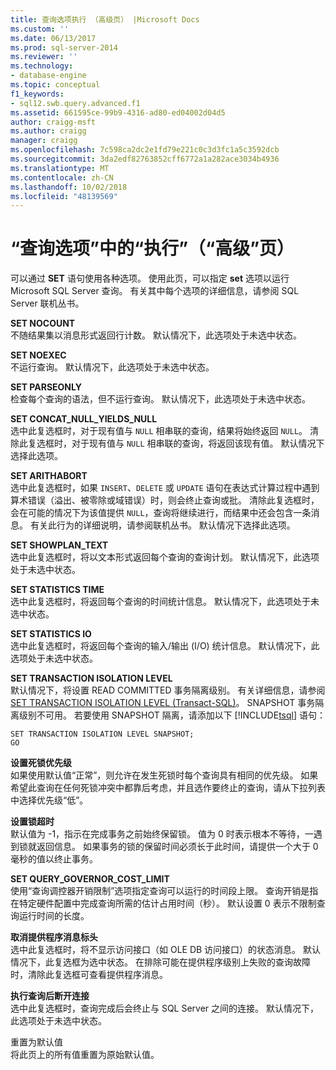 ```yaml
---
title: 查询选项执行 （高级页） |Microsoft Docs
ms.custom: ''
ms.date: 06/13/2017
ms.prod: sql-server-2014
ms.reviewer: ''
ms.technology:
- database-engine
ms.topic: conceptual
f1_keywords:
- sql12.swb.query.advanced.f1
ms.assetid: 661595ce-99b9-4316-ad80-ed04002d04d5
author: craigg-msft
ms.author: craigg
manager: craigg
ms.openlocfilehash: 7c598ca2dc2e1fd79e221c0c3d3fc1a5c3592dcb
ms.sourcegitcommit: 3da2edf82763852cff6772a1a282ace3034b4936
ms.translationtype: MT
ms.contentlocale: zh-CN
ms.lasthandoff: 10/02/2018
ms.locfileid: "48139569"
---
```

# <a name="query-options-execution-advanced-page"></a>“查询选项”中的“执行”（“高级”页）
  可以通过 **SET** 语句使用各种选项。 使用此页，可以指定 **set** 选项以运行 Microsoft SQL Server 查询。 有关其中每个选项的详细信息，请参阅 SQL Server 联机丛书。  
  
 **SET NOCOUNT**  
 不随结果集以消息形式返回行计数。 默认情况下，此选项处于未选中状态。  
  
 **SET NOEXEC**  
 不运行查询。 默认情况下，此选项处于未选中状态。  
  
 **SET PARSEONLY**  
 检查每个查询的语法，但不运行查询。 默认情况下，此选项处于未选中状态。  
  
 **SET CONCAT_NULL_YIELDS_NULL**  
 选中此复选框时，对于现有值与 `NULL` 相串联的查询，结果将始终返回 `NULL`。 清除此复选框时，对于现有值与 `NULL` 相串联的查询，将返回该现有值。 默认情况下选择此选项。  
  
 **SET ARITHABORT**  
 选中此复选框时，如果 `INSERT`、`DELETE` 或 `UPDATE` 语句在表达式计算过程中遇到算术错误（溢出、被零除或域错误）时，则会终止查询或批。 清除此复选框时，会在可能的情况下为该值提供 `NULL`，查询将继续进行，而结果中还会包含一条消息。 有关此行为的详细说明，请参阅联机丛书。 默认情况下选择此选项。  
  
 **SET SHOWPLAN_TEXT**  
 选中此复选框时，将以文本形式返回每个查询的查询计划。 默认情况下，此选项处于未选中状态。  
  
 **SET STATISTICS TIME**  
 选中此复选框时，将返回每个查询的时间统计信息。 默认情况下，此选项处于未选中状态。  
  
 **SET STATISTICS IO**  
 选中此复选框时，将返回每个查询的输入/输出 (I/O) 统计信息。 默认情况下，此选项处于未选中状态。  
  
 **SET TRANSACTION ISOLATION LEVEL**  
 默认情况下，将设置 READ COMMITTED 事务隔离级别。 有关详细信息，请参阅 [SET TRANSACTION ISOLATION LEVEL (Transact-SQL)](/sql/t-sql/statements/set-transaction-isolation-level-transact-sql)。 SNAPSHOT 事务隔离级别不可用。 若要使用 SNAPSHOT 隔离，请添加以下 [!INCLUDE[tsql](../includes/tsql-md.md)] 语句：  
  
```  
SET TRANSACTION ISOLATION LEVEL SNAPSHOT;  
GO  
```  
  
 **设置死锁优先级**  
 如果使用默认值“正常”，则允许在发生死锁时每个查询具有相同的优先级。 如果希望此查询在任何死锁冲突中都靠后考虑，并且选作要终止的查询，请从下拉列表中选择优先级“低”。  
  
 **设置锁超时**  
 默认值为 -1，指示在完成事务之前始终保留锁。 值为 0 时表示根本不等待，一遇到锁就返回信息。 如果事务的锁的保留时间必须长于此时间，请提供一个大于 0 毫秒的值以终止事务。  
  
 **SET QUERY_GOVERNOR_COST_LIMIT**  
 使用“查询调控器开销限制”选项指定查询可以运行的时间段上限。 查询开销是指在特定硬件配置中完成查询所需的估计占用时间（秒）。 默认设置 0 表示不限制查询运行时间的长度。  
  
 **取消提供程序消息标头**  
 选中此复选框时，将不显示访问接口（如 OLE DB 访问接口）的状态消息。 默认情况下，此复选框为选中状态。 在排除可能在提供程序级别上失败的查询故障时，清除此复选框可查看提供程序消息。  
  
 **执行查询后断开连接**  
 选中此复选框时，查询完成后会终止与 SQL Server 之间的连接。 默认情况下，此选项处于未选中状态。  
  
 重置为默认值  
 将此页上的所有值重置为原始默认值。  
  
  
